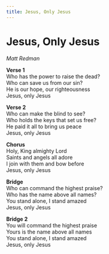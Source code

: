 ```yaml
---
title: Jesus, Only Jesus  
---
```


# Jesus, Only Jesus  
  
_Matt Redman_  
  
**Verse 1**  
Who has the power to raise the dead?  
Who can save us from our sin?  
He is our hope, our righteousness  
Jesus, only Jesus  
  
**Verse 2**  
Who can make the blind to see?  
Who holds the keys that set us free?  
He paid it all to bring us peace  
Jesus, only Jesus  
  
**Chorus**  
Holy, King almighty Lord  
Saints and angels all adore  
I join with them and bow before  
Jesus, only Jesus  
  
**Bridge**  
Who can command the highest praise?  
Who has the name above all names?  
You stand alone, I stand amazed  
Jesus, only Jesus  
  
**Bridge 2**  
You will command the highest praise  
Yours is the name above all names  
You stand alone, I stand amazed  
Jesus, only Jesus  